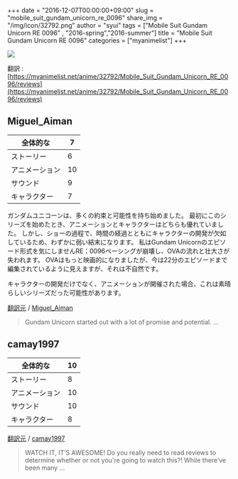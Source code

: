 +++
date = "2016-12-07T00:00:00+09:00"
slug = "mobile_suit_gundam_unicorn_re_0096"
share_img = "/img/icon/32792.png"
author = "syui"
tags = ["Mobile Suit Gundam Unicorn RE 0096" , "2016-spring","2016-summer"]
title = "Mobile Suit Gundam Unicorn RE 0096"
categories = ["myanimelist"]
+++

![](https://myanimelist.cdn-dena.com/images/anime/12/78633.jpg)


<!--more-->

翻訳 : [https://myanimelist.net/anime/32792/Mobile_Suit_Gundam_Unicorn_RE_0096/reviews](https://myanimelist.net/anime/32792/Mobile_Suit_Gundam_Unicorn_RE_0096/reviews)


## Miguel_Aiman



全体的な|  7
--- | ---
ストーリー|  6
アニメーション|  10
サウンド|  9
キャラクター|  7

ガンダムユニコーンは、多くの約束と可能性を持ち始めました。 最初にこのシリーズを始めたとき、アニメーションとキャラクターはどちらも優れていました。 しかし、ショーの過程で、時間の経過とともにキャラクターの開発が欠如しているため、わずかに弱い結末になります。 私はGundam Unicornのエピソード形式を気にしませんRE：0096ペーシングが崩壊し、OVAの流れと壮大さが失われます。  OVAはもっと映画的になりましたが、今は22分のエピソードまで編集されているように見えますが、それは不自然です。

キャラクターの開発だけでなく、アニメーションが開催された場合、これは素晴らしいシリーズだった可能性があります。

[翻訳元](https://myanimelist.net/reviews.php?id=228912) / [Miguel_Aiman](https://myanimelist.net/profile/Miguel_Aiman/reviews)


> Gundam Unicorn started out with a lot of promise and potential. ...

## camay1997



全体的な|  10
--- | ---
ストーリー|  8
アニメーション|  10
サウンド|  10
キャラクター|  8

[翻訳元](https://myanimelist.net/reviews.php?id=233036) / [camay1997](https://myanimelist.net/profile/camay1997/reviews)


> WATCH IT, IT’S AWESOME! Do you really need to read reviews to determine whether or not you're going to watch this?! While there’ve been many ...
